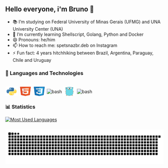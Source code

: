 ## Hello everyone, i'm Bruno 👋

- 📚 I’m studying on Federal University of Minas Gerais (UFMG) and UNA University Center (UNA)
- 🌱 I’m currently learning Shellscript, Golang, Python and Docker
- 😄 Pronouns: he/him
- 📫 How to reach me: spetsnazbr.deb on Instagram
- ⚡ Fun fact: 4 years hitchhiking between Brazil, Argentina, Paraguay, Chile and Uruguay

<!-- ![Top Langs](https://github-readme-stats.vercel.app/api/top-langs/?username=spetsnazbr&layout=compact)
-->

### 🤖 Languages ​​and Technologies

<div style="display: inline_block"><br>
  <img align="center" alt="python" height="30" width="40" src="https://raw.githubusercontent.com/devicons/devicon/master/icons/python/python-original.svg">
  <img align="center" alt="html" height="30" width="40" src="https://raw.githubusercontent.com/devicons/devicon/master/icons/html5/html5-original.svg">
  <img align="center" alt="CSS" height="30" width="40" src="https://raw.githubusercontent.com/devicons/devicon/master/icons/css3/css3-original.svg">
  <img align="center" alt="bash" height="30" width="40" src="https://cdn.jsdelivr.net/gh/devicons/devicon@latest/icons/bash/bash-plain.svg">
  <img align="center" alt="golang" height="30" width="40" src="https://raw.githubusercontent.com/devicons/devicon/master/icons/go/go-original.svg">
  <img align="center" alt="bash" height="40" width="50" src="https://cdn.jsdelivr.net/gh/devicons/devicon@latest/icons/docker/docker-original-wordmark.svg" />

   
</div>

### 📊 Statistics

<p>
  
<a href="https://github.com/spetsnazbr/github-readme-stats">
    <img src="https://github-readme-stats-git-masterrstaa-rickstaa.vercel.app/api/top-langs/?username=spetsnazbr&line_height=10&card_width=290&layout=compact&hide_title=false&count_private=true&langs_count=4&show_icons=true&title_color=33B3d0&hide=html,scss,less&bg_color=000&text_color=8B8B8B&border_radius=3&border_color=3b5acf&count_private=true" alt="Most Used Languages">
</a>

</p>

###

<picture align="center">
  <source media="(prefers-color-scheme: dark)" srcset="https://raw.githubusercontent.com/spetsnazbr/spetsnazbr/output/github-contribution-grid-snake-dark.svg">
  <source media="(prefers-color-scheme: light)" srcset="https://raw.githubusercontent.com/spetsnazbr/spetsnazbr/output/github-contribution-grid-snake-dark.svg">
  <img align="center" alt="github contribution grid snake animation" src="https://raw.githubusercontent.com/spetsnazbr/spetsnazbr/output/github-contribution-grid-snake.svg">
</picture>
